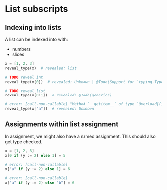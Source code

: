 # List subscripts

## Indexing into lists

A list can be indexed into with:

- numbers
- slices

```py
x = [1, 2, 3]
reveal_type(x)  # revealed: list

# TODO reveal int
reveal_type(x[0])  # revealed: Unknown | @Todo(Support for `typing.TypeVar` instances in type expressions)

# TODO reveal list
reveal_type(x[0:1])  # revealed: @Todo(generics)

# error: [call-non-callable] "Method `__getitem__` of type `Overload[(i: SupportsIndex, /) -> Unknown | @Todo(Support for `typing.TypeVar` instances in type expressions), (s: slice, /) -> @Todo(generics)]` is not callable on object of type `list`"
reveal_type(x["a"])  # revealed: Unknown
```

## Assignments within list assignment

In assignment, we might also have a named assignment. This should also get type checked.

```py
x = [1, 2, 3]
x[0 if (y := 2) else 1] = 5

# error: [call-non-callable]
x["a" if (y := 2) else 1] = 6

# error: [call-non-callable]
x["a" if (y := 2) else "b"] = 6
```
